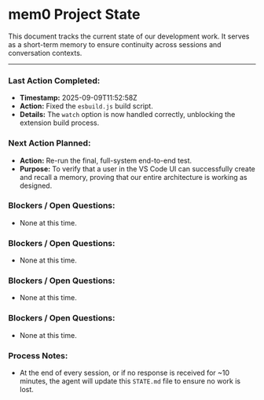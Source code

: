 # mem0 Project State

This document tracks the current state of our development work. It serves as a short-term memory to ensure continuity across sessions and conversation contexts.

---

### Last Action Completed:

*   **Timestamp:** 2025-09-09T11:52:58Z
*   **Action:** Fixed the `esbuild.js` build script.
*   **Details:** The `watch` option is now handled correctly, unblocking the extension build process.

### Next Action Planned:

*   **Action:** Re-run the final, full-system end-to-end test.
*   **Purpose:** To verify that a user in the VS Code UI can successfully create and recall a memory, proving that our entire architecture is working as designed.

### Blockers / Open Questions:

*   None at this time.

### Blockers / Open Questions:

*   None at this time.

### Blockers / Open Questions:

*   None at this time.

### Blockers / Open Questions:

*   None at this time.

### Process Notes:

*   At the end of every session, or if no response is received for ~10 minutes, the agent will update this `STATE.md` file to ensure no work is lost.


